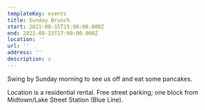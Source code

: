 ```yaml
---
templateKey: events
title: Sunday Brunch
start: 2021-08-15T15:00:00.000Z
end: 2021-08-15T17:00:00.000Z
location: ''
url: ''
address: ''
description: x
---
```

Swing by Sunday morning to see us off and eat some pancakes.

Location is a residential rental. Free street parking; one block from Midtown/Lake Street Station (Blue Line).
